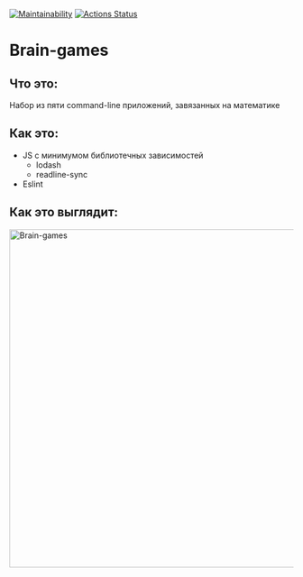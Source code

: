 [![Maintainability](https://api.codeclimate.com/v1/badges/0164fb3f8a235fd45970/maintainability)](https://codeclimate.com/github/neandreev/Brain-games/maintainability)
[![Actions Status](https://github.com/neandreev/frontend-project-lvl1/workflows/hexlet-check/badge.svg)](https://github.com/neandreev/frontend-project-lvl1/actions)

# Brain-games

## Что это:
Набор из пяти command-line приложений, завязанных на математике

## Как это:
 - JS с минимумом библиотечных зависимостей
    - lodash
    - readline-sync
 - Eslint

## Как это выглядит:
<img src="https://neandreev.ru/images/Brain-games.gif" alt="Brain-games" width="600"/>